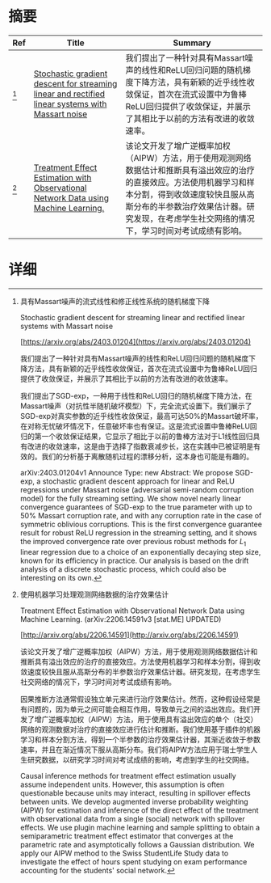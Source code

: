# 摘要

| Ref | Title | Summary |
| --- | --- | --- |
| [^1] | [Stochastic gradient descent for streaming linear and rectified linear systems with Massart noise](https://arxiv.org/abs/2403.01204) | 我们提出了一种针对具有Massart噪声的线性和ReLU回归问题的随机梯度下降方法，具有新颖的近乎线性收敛保证，首次在流式设置中为鲁棒ReLU回归提供了收敛保证，并展示了其相比于以前的方法有改进的收敛速率。 |
| [^2] | [Treatment Effect Estimation with Observational Network Data using Machine Learning.](http://arxiv.org/abs/2206.14591) | 该论文开发了增广逆概率加权（AIPW）方法，用于使用观测网络数据估计和推断具有溢出效应的治疗的直接效应。方法使用机器学习和样本分割，得到收敛速度较快且服从高斯分布的半参数治疗效果估计器。研究发现，在考虑学生社交网络的情况下，学习时间对考试成绩有影响。 |

# 详细

[^1]: 具有Massart噪声的流式线性和修正线性系统的随机梯度下降

    Stochastic gradient descent for streaming linear and rectified linear systems with Massart noise

    [https://arxiv.org/abs/2403.01204](https://arxiv.org/abs/2403.01204)

    我们提出了一种针对具有Massart噪声的线性和ReLU回归问题的随机梯度下降方法，具有新颖的近乎线性收敛保证，首次在流式设置中为鲁棒ReLU回归提供了收敛保证，并展示了其相比于以前的方法有改进的收敛速率。

    

    我们提出了SGD-exp，一种用于线性和ReLU回归的随机梯度下降方法，在Massart噪声（对抗性半随机破坏模型）下，完全流式设置下。我们展示了SGD-exp对真实参数的近乎线性收敛保证，最高可达50%的Massart破坏率，在对称无忧破坏情况下，任意破坏率也有保证。这是流式设置中鲁棒ReLU回归的第一个收敛保证结果，它显示了相比于以前的鲁棒方法对于L1线性回归具有改进的收敛速率，这是由于选择了指数衰减步长，这在实践中已被证明是有效的。我们的分析基于离散随机过程的漂移分析，这本身也可能是有趣的。

    arXiv:2403.01204v1 Announce Type: new  Abstract: We propose SGD-exp, a stochastic gradient descent approach for linear and ReLU regressions under Massart noise (adversarial semi-random corruption model) for the fully streaming setting. We show novel nearly linear convergence guarantees of SGD-exp to the true parameter with up to $50\%$ Massart corruption rate, and with any corruption rate in the case of symmetric oblivious corruptions. This is the first convergence guarantee result for robust ReLU regression in the streaming setting, and it shows the improved convergence rate over previous robust methods for $L_1$ linear regression due to a choice of an exponentially decaying step size, known for its efficiency in practice. Our analysis is based on the drift analysis of a discrete stochastic process, which could also be interesting on its own.
    
[^2]: 使用机器学习处理观测网络数据的治疗效果估计

    Treatment Effect Estimation with Observational Network Data using Machine Learning. (arXiv:2206.14591v3 [stat.ME] UPDATED)

    [http://arxiv.org/abs/2206.14591](http://arxiv.org/abs/2206.14591)

    该论文开发了增广逆概率加权（AIPW）方法，用于使用观测网络数据估计和推断具有溢出效应的治疗的直接效应。方法使用机器学习和样本分割，得到收敛速度较快且服从高斯分布的半参数治疗效果估计器。研究发现，在考虑学生社交网络的情况下，学习时间对考试成绩有影响。

    

    因果推断方法通常假设独立单元来进行治疗效果估计。然而，这种假设经常是有问题的，因为单元之间可能会相互作用，导致单元之间的溢出效应。我们开发了增广逆概率加权（AIPW）方法，用于使用具有溢出效应的单个（社交）网络的观测数据对治疗的直接效应进行估计和推断。我们使用基于插件的机器学习和样本分割方法，得到一个半参数的治疗效果估计器，其渐近收敛于参数速率，并且在渐近情况下服从高斯分布。我们将AIPW方法应用于瑞士学生人生研究数据，以研究学习时间对考试成绩的影响，考虑到学生的社交网络。

    Causal inference methods for treatment effect estimation usually assume independent units. However, this assumption is often questionable because units may interact, resulting in spillover effects between units. We develop augmented inverse probability weighting (AIPW) for estimation and inference of the direct effect of the treatment with observational data from a single (social) network with spillover effects. We use plugin machine learning and sample splitting to obtain a semiparametric treatment effect estimator that converges at the parametric rate and asymptotically follows a Gaussian distribution. We apply our AIPW method to the Swiss StudentLife Study data to investigate the effect of hours spent studying on exam performance accounting for the students' social network.
    


